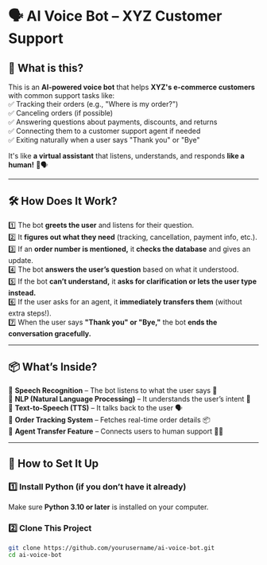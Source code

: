 # 🗣️ AI Voice Bot – XYZ Customer Support  

## 🌟 What is this?  
This is an **AI-powered voice bot** that helps **XYZ's e-commerce customers** with common support tasks like:  
✅ Tracking their orders (e.g., "Where is my order?")  
✅ Canceling orders (if possible)  
✅ Answering questions about payments, discounts, and returns  
✅ Connecting them to a customer support agent if needed  
✅ Exiting naturally when a user says "Thank you" or "Bye"  

It's like **a virtual assistant** that listens, understands, and responds **like a human!** 🤖🗣️  

---

## 🛠️ How Does It Work?  
1️⃣ The bot **greets the user** and listens for their question.  
2️⃣ It **figures out what they need** (tracking, cancellation, payment info, etc.).  
3️⃣ If an **order number is mentioned,** it **checks the database** and gives an update.  
4️⃣ The bot **answers the user’s question** based on what it understood.  
5️⃣ If the bot **can’t understand,** it **asks for clarification or lets the user type instead.**  
6️⃣ If the user asks for an agent, it **immediately transfers them** (without extra steps!).  
7️⃣ When the user says **"Thank you" or "Bye,"** the bot **ends the conversation gracefully.**  

---

## 📦 What’s Inside?  
🔹 **Speech Recognition** – The bot listens to what the user says 🎤  
🔹 **NLP (Natural Language Processing)** – It understands the user’s intent 🧠  
🔹 **Text-to-Speech (TTS)** – It talks back to the user 🗣️  
🔹 **Order Tracking System** – Fetches real-time order details 📦  
🔹 **Agent Transfer Feature** – Connects users to human support 👩‍💻  

---

## 🔧 How to Set It Up  

### **1️⃣ Install Python** (if you don’t have it already)  
Make sure **Python 3.10 or later** is installed on your computer.  

### **2️⃣ Clone This Project**  
```bash
git clone https://github.com/yourusername/ai-voice-bot.git
cd ai-voice-bot
